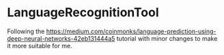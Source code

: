 # LanguageRecognitionTool
Following the https://medium.com/coinmonks/language-prediction-using-deep-neural-networks-42eb131444a5 tutorial with minor changes to make it more suitable for me. 
